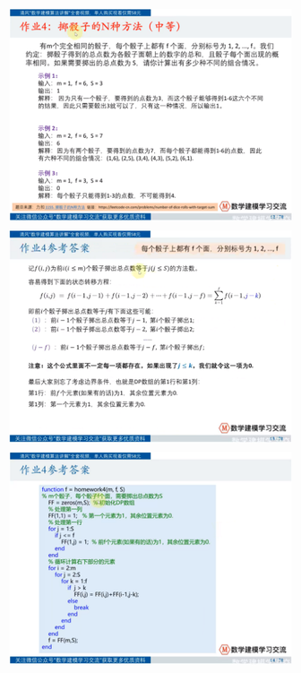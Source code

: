 ![image-20220410201707906](作业4：掷骰子的N种方法.assets/image-20220410201707906.png)

![image-20220410201753516](作业4：掷骰子的N种方法.assets/image-20220410201753516.png)

![image-20220410201819836](作业4：掷骰子的N种方法.assets/image-20220410201819836.png)

